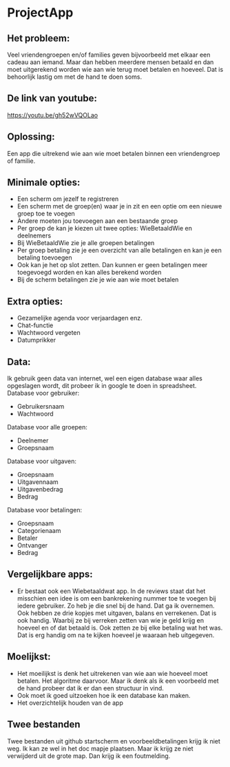 # ProjectApp

## Het probleem:

Veel vriendengroepen en/of families geven bijvoorbeeld met elkaar een cadeau aan iemand. Maar dan hebben meerdere mensen betaald en dan moet uitgerekend worden wie aan wie terug moet betalen en hoeveel. Dat is behoorlijk lastig om met de hand te doen soms. 

## De link van youtube:

https://youtu.be/gh52wVQOLao

## Oplossing:

Een app die uitrekend wie aan wie moet betalen binnen een vriendengroep of familie.

## Minimale opties:
-	Een scherm om jezelf te registreren
-	Een scherm met de groep(en) waar je in zit en een optie om een nieuwe groep toe te voegen
- Andere moeten jou toevoegen aan een bestaande groep
-	Per groep de kan je kiezen uit twee opties: WieBetaaldWie en deelnemers
- Bij WieBetaaldWie zie je alle groepen betalingen
- Per groep betaling zie je een overzicht van alle betalingen en kan je een betaling toevoegen
- Ook kan je het op slot zetten. Dan kunnen er geen betalingen meer toegevoegd worden en kan alles berekend worden
- Bij de scherm betalingen zie je wie aan wie moet betalen


## Extra opties:
-	Gezamelijke agenda voor verjaardagen enz.
-	Chat-functie
-	Wachtwoord vergeten
- Datumprikker

## Data:
 
Ik gebruik geen data van internet, wel een eigen database waar alles opgeslagen wordt, dit probeer ik in google te doen in spreadsheet. 
Database voor gebruiker:
-	Gebruikersnaam
-	Wachtwoord

Database voor alle groepen:
-	Deelnemer
- Groepsnaam

Database voor uitgaven:
- Groepsnaam
- Uitgavennaam
- Uitgavenbedrag
- Bedrag

Database voor betalingen:
- Groepsnaam
- Categorienaam
- Betaler
- Ontvanger
- Bedrag

## Vergelijkbare apps:

-	Er bestaat ook een Wiebetaaldwat app. In de reviews staat dat het misschien een idee is om een bankrekening nummer toe te voegen bij iedere gebruiker. Zo heb je die snel bij de hand. Dat ga ik overnemen. Ook hebben ze drie kopjes met uitgaven, balans en verrekenen. Dat is ook handig. Waarbij ze bij verreken zetten van wie je geld krijg en hoeveel en of dat betaald is. Ook zetten ze bij elke betaling wat het was. Dat is erg handig om na te kijken hoeveel je waaraan heb uitgegeven.

## Moelijkst:

-	Het moeilijkst is denk het uitrekenen van wie aan wie hoeveel moet betalen. Het algoritme daarvoor. Maar ik denk als ik een voorbeeld met de hand probeer dat ik er dan een structuur in vind. 
-	Ook moet ik goed uitzoeken hoe ik een database kan maken. 
- Het overzichtelijk houden van de app

## Twee bestanden

Twee bestanden uit github startscherm en voorbeeldbetalingen krijg ik niet weg. Ik kan ze wel in het doc mapje plaatsen. Maar ik krijg ze niet verwijderd uit de grote map. Dan krijg ik een foutmelding.

